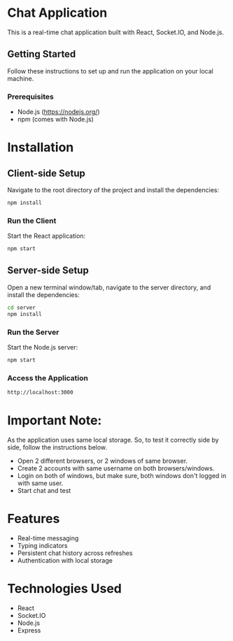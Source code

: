 # Chat Application

This is a real-time chat application built with React, Socket.IO, and Node.js.

## Getting Started

Follow these instructions to set up and run the application on your local machine.

### Prerequisites

- Node.js (https://nodejs.org/)
- npm (comes with Node.js)

# Installation

## Client-side Setup

Navigate to the root directory of the project and install the dependencies:

```bash
npm install
```

### Run the Client

Start the React application:
```bash
npm start
```

## Server-side Setup

Open a new terminal window/tab, navigate to the server directory, and install the dependencies:

```bash
cd server
npm install
```

### Run the Server

Start the Node.js server:

```bash
npm start
```

### Access the Application

```bash
http://localhost:3000
```

# Important Note:
As the application uses same local storage. So, to test it correctly side by side, follow the instructions below.

- Open 2 different browsers, or 2 windows of same browser.
- Create 2 accounts with same username on both browsers/windows.
- Login on both of windows, but make sure, both windows don't logged in with same user.
- Start chat and test



# Features
- Real-time messaging
- Typing indicators
- Persistent chat history across refreshes
- Authentication with local storage

# Technologies Used
- React
- Socket.IO
- Node.js
- Express



